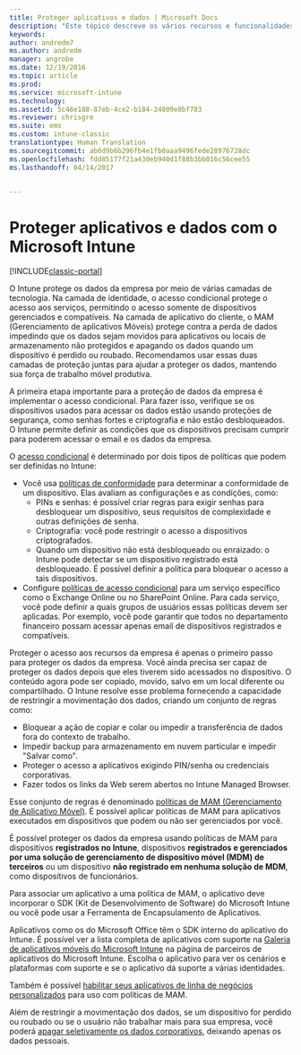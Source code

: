 ```yaml
---
title: Proteger aplicativos e dados | Microsoft Docs
description: "Este tópico descreve os vários recursos e funcionalidades do Intune que estão disponíveis para ajudar a proteger os dados e aplicativos da sua empresa."
keywords: 
author: andredm7
ms.author: andredm
manager: angrobe
ms.date: 12/19/2016
ms.topic: article
ms.prod: 
ms.service: microsoft-intune
ms.technology: 
ms.assetid: 5c46e188-87eb-4ce2-b184-24809e8bf783
ms.reviewer: chrisgre
ms.suite: ems
ms.custom: intune-classic
translationtype: Human Translation
ms.sourcegitcommit: ab6d9b6b296fb4e1fb0aaa9496fede28976728dc
ms.openlocfilehash: fdd85177f21a430eb940d1f88b3bb016c56cee55
ms.lasthandoff: 04/14/2017


---
```


# <a name="protect-apps-and-data-with-microsoft-intune"></a>Proteger aplicativos e dados com o Microsoft Intune

[!INCLUDE[classic-portal](../includes/classic-portal.md)]

O Intune protege os dados da empresa por meio de várias camadas de tecnologia. Na camada de identidade, o acesso condicional protege o acesso aos serviços, permitindo o acesso somente de dispositivos gerenciados e compatíveis. Na camada de aplicativo do cliente, o MAM (Gerenciamento de aplicativos Móveis) protege contra a perda de dados impedindo que os dados sejam movidos para aplicativos ou locais de armazenamento não protegidos e apagando os dados quando um dispositivo é perdido ou roubado. Recomendamos usar essas duas camadas de proteção juntas para ajudar a proteger os dados, mantendo sua força de trabalho móvel produtiva.

A primeira etapa importante para a proteção de dados da empresa é implementar o acesso condicional. Para fazer isso, verifique se os dispositivos usados para acessar os dados estão usando proteções de segurança, como senhas fortes e criptografia e não estão desbloqueados. O Intune permite definir as condições que os dispositivos precisam cumprir para poderem acessar o email e os dados da empresa.

O [acesso condicional](restrict-access-to-email-and-o365-services-with-microsoft-intune.md) é determinado por dois tipos de políticas que podem ser definidas no Intune:
- Você usa [políticas de conformidade](introduction-to-device-compliance-policies-in-microsoft-intune.md) para determinar a conformidade de um dispositivo. Elas avaliam as configurações e as condições, como:
  - PINs e senhas: é possível criar regras para exigir senhas para desbloquear um dispositivo, seus requisitos de complexidade e outras definições de senha.
  - Criptografia: você pode restringir o acesso a dispositivos criptografados.
  - Quando um dispositivo não está desbloqueado ou enraizado: o Intune pode detectar se um dispositivo registrado está desbloqueado. É possível definir a política para bloquear o acesso a tais dispositivos.
- Configure [políticas de acesso condicional](restrict-access-to-email-and-o365-services-with-microsoft-intune.md) para um serviço específico como o Exchange Online ou no SharePoint Online. Para cada serviço, você pode definir a quais grupos de usuários essas políticas devem ser aplicadas. Por exemplo, você pode garantir que todos no departamento financeiro possam acessar apenas email de dispositivos registrados e compatíveis.

Proteger o acesso aos recursos da empresa é apenas o primeiro passo para proteger os dados da empresa. Você ainda precisa ser capaz de proteger os dados depois que eles tiverem sido acessados no dispositivo. O conteúdo agora pode ser copiado, movido, salvo em um local diferente ou compartilhado. O Intune resolve esse problema fornecendo a capacidade de restringir a movimentação dos dados, criando um conjunto de regras como:
- Bloquear a ação de copiar e colar ou impedir a transferência de dados fora do contexto de trabalho.
- Impedir backup para armazenamento em nuvem particular e impedir "Salvar como".
- Proteger o acesso a aplicativos exigindo PIN/senha ou credenciais corporativas.
- Fazer todos os links da Web serem abertos no Intune Managed Browser.

Esse conjunto de regras é denominado [políticas de MAM (Gerenciamento de Aplicativo Móvel)](protect-app-data-using-mobile-app-management-policies-with-microsoft-intune.md). É possível aplicar políticas de MAM para aplicativos executados em dispositivos que podem ou não ser gerenciados por você.  

É possível proteger os dados da empresa usando políticas de MAM para dispositivos **registrados no Intune**, dispositivos **registrados e gerenciados por uma solução de gerenciamento de dispositivo móvel (MDM) de terceiros** ou um dispositivo **não registrado em nenhuma solução de MDM**, como dispositivos de funcionários.

Para associar um aplicativo a uma política de MAM, o aplicativo deve incorporar o SDK (Kit de Desenvolvimento de Software) do Microsoft Intune ou você pode usar a Ferramenta de Encapsulamento de Aplicativos.

Aplicativos como os do Microsoft Office têm o SDK interno do aplicativo do Intune. É possível ver a lista completa de aplicativos com suporte na [Galeria de aplicativos móveis do Microsoft Intune](https://www.microsoft.com/cloud-platform/microsoft-intune-apps) na página de parceiros de aplicativos do Microsoft Intune. Escolha o aplicativo para ver os cenários e plataformas com suporte e se o aplicativo dá suporte a várias identidades.

Também é possível [habilitar seus aplicativos de linha de negócios personalizados](decide-how-to-prepare-apps-for-mobile-application-management-with-microsoft-intune.md) para uso com políticas de MAM.

Além de restringir a movimentação dos dados, se um dispositivo for perdido ou roubado ou se o usuário não trabalhar mais para sua empresa, você poderá [apagar seletivamente os dados corporativos](wipe-managed-company-app-data-with-microsoft-intune.md), deixando apenas os dados pessoais.


